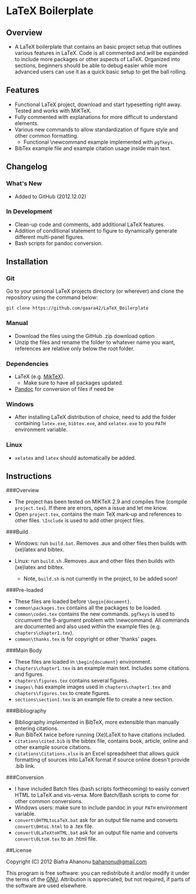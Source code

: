 # LaTeX Boilerplate

## Overview

* A LaTeX boilerplate that contains an basic project setup that outlines various features in LaTeX. Code is all commented and will be expanded to include more packages or other aspects of LaTeX. Organized into sections, beginners should be able to debug easier while more advanced users can use it as a quick basic setup to get the ball rolling.

## Features

* Functional LaTeX project, download and start typesetting right away. Tested and works with MiKTeX.
* Fully commented with explanations for more difficult to understand elements.
* Various new commands to allow standardization of figure style and other common formatting. 
	* Functional \newcommand example implemented with `pgfkeys`.
* BibTex example file and example citation usage inside main text.

## Changelog

### What's New

* Added to GitHub (2012.12.02)

### In Development

* Clean-up code and comments, add additional LaTeX features.
* Addition of conditional statement to figure to dynamically generate different multi-panel figures.
* Bash scripts for pandoc conversion.

## Installation

### Git

Go to your personal LaTeX projects directory (or wherever) and clone the repository using the command below:

    git clone https://github.com/gaara42/LaTeX_Boilerplate

### Manual

* Download the files using the GitHub .zip download option
* Unzip the files and rename the folder to whatever name you want, references are relative only below the root folder.

### Dependencies

* LaTeX (e.g. [MikTeX](http://miktex.org/)). 
	* Make sure to have all packages updated.
* [Pandoc](http://johnmacfarlane.net/pandoc/installing.html) for conversion of files if need be

### Windows

* After installing LaTeX distribution of choice, need to add the folder containing `latex.exe`, `bibtex.exe`, and `xelatex.exe` to you `PATH` environment variable.

### Linux

* `xelatex` and `latex` should automatically be added.

## Instructions

###Overview

* The project has been tested on MiKTeX 2.9 and compiles fine (compile `project.tex`). If there are errors, open a issue and let me know.
* Open `project.tex`, contains the main TeX mark-up and references to other files. `\Include` is used to add other project files.

###Build

* Windows: run `build.bat`. Removes .aux and other files then builds with (xe)latex and bibtex.

* Linux: run `build.sh` .Removes .aux and other files then builds with (xe)latex and bibtex.
	* Note, `build.sh` is not currently in the project, to be added soon!

###Pre-loaded

* These files are loaded before `\begin{document}`.
* `common\packages.tex` contains all the packages to be loaded.
* `common\codes.tex` contains the new commands. `pgfkeys` is used to circumvent the 9-argument problem with \newcommand. All commands are documented and also used within the example files (e.g. `chapters\chapter1.tex`).
* `common\thanks.tex` is for copyright or other 'thanks' pages.

###Main Body

* These files are loaded in `\begin{document}` environment.
* `chapters\chapter1.tex` is an example main text. Includes some citations and figures.
* `chapters\figures.tex` contains several figures.
* `images\` has example images used in `chapters\chapter1.tex` and `chapters\figures.tex` to create figures.
* `sections\section1.tex` is an example file to create a new section.

###Bibliography

* Bibliography implemented in BibTeX, more extensible than manually entering citations.
* Run BibTeX twice before running (Xe)LaTeX to have citations included.
* `citations\cited.bib` is the bibtex file, contains book, article, online and other example source citations.
* `citations\Citations.xlsx` is an Excel spreadsheet that allows quick formatting of sources into LaTeX format if source online doesn't provide .bib link.

###Conversion

* I have included Batch files (bash scripts forthecoming) to easily convert HTML to LaTeX and vis-versa. More Batch/Bash scripts to come for other common conversions.
* Windows users: make sure to include pandoc in your `PATH` environment variable.
* `convert\0HTMLtoLaTeX.bat` ask for an output file name and converts `convert\0HtoL.html` to a .tex file.
* `convert\0LaTeXtoHTML.bat` ask for an output file name and converts `convert\0LtoH.tex` to an .html file.

##License

Copyright (C) 2012 Biafra Ahanonu <bahanonu@gmail.com>

This program is free software: you can redistribute it and/or modify it under the terms of the [GNU](http://www.gnu.org/licenses/gpl.html). Attribution is appreciated, but not required, if parts of the software are used elsewhere.